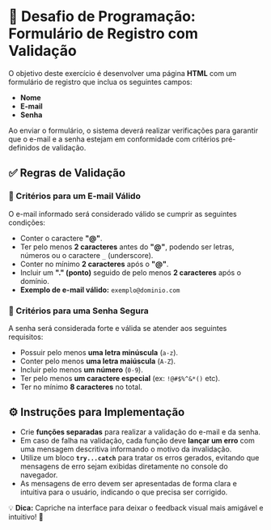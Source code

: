 # 🚀 Desafio de Programação: Formulário de Registro com Validação

O objetivo deste exercício é desenvolver uma página **HTML** com um formulário de registro que inclua os seguintes campos:  
- **Nome**  
- **E-mail**  
- **Senha**  

Ao enviar o formulário, o sistema deverá realizar verificações para garantir que o e-mail e a senha estejam em conformidade com critérios pré-definidos de validação.

## ✅ Regras de Validação

### 📧 Critérios para um E-mail Válido
O e-mail informado será considerado válido se cumprir as seguintes condições:
- Conter o caractere **"@"**.
- Ter pelo menos **2 caracteres** antes do **"@"**, podendo ser letras, números ou o caractere `_` (underscore).
- Conter no mínimo **2 caracteres** após o **"@"**.
- Incluir um **"." (ponto)** seguido de pelo menos **2 caracteres** após o domínio.
- **Exemplo de e-mail válido:** `exemplo@dominio.com`

### 🔐 Critérios para uma Senha Segura
A senha será considerada forte e válida se atender aos seguintes requisitos:
- Possuir pelo menos **uma letra minúscula** (`a-z`).
- Conter pelo menos **uma letra maiúscula** (`A-Z`).
- Incluir pelo menos **um número** (`0-9`).
- Ter pelo menos **um caractere especial** (ex: `!@#$%^&*()` etc).
- Ter no mínimo **8 caracteres** no total.

## ⚙️ Instruções para Implementação
- Crie **funções separadas** para realizar a validação do e-mail e da senha.
- Em caso de falha na validação, cada função deve **lançar um erro** com uma mensagem descritiva informando o motivo da invalidação.
- Utilize um bloco **`try...catch`** para tratar os erros gerados, evitando que mensagens de erro sejam exibidas diretamente no console do navegador.
- As mensagens de erro devem ser apresentadas de forma clara e intuitiva para o usuário, indicando o que precisa ser corrigido.

💡 **Dica:** Capriche na interface para deixar o feedback visual mais amigável e intuitivo! 🚀
